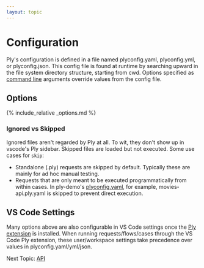 ```yaml
---
layout: topic
---
```

# Configuration
Ply's configuration is defined in a file named plyconfig.yaml, plyconfig.yml, or plyconfig.json.
This config file is found at runtime by searching upward in the file system directory structure, starting from cwd.
Options specified as [command line](cli) arguments override values from the config file.

## Options
{% include_relative _options.md %}

### Ignored vs Skipped
Ignored files aren't regarded by Ply at all. To wit, they don't show up in vscode's Ply sidebar.
Skipped files are loaded but not executed. Some use cases for `skip`:
  - Standalone (.ply) requests are skipped by default. Typically these are mainly for ad hoc manual testing.
  - Requests that are only meant to be executed programmatically from within cases. In ply-demo's [plyconfig.yaml](https://github.com/ply-ct/ply-demo/blob/main/plyconfig.yaml), for example, movies-api.ply.yaml is skipped to prevent direct execution.

## VS Code Settings
Many options above are also configurable in VS Code settings once the [Ply extension](https://marketplace.visualstudio.com/items?itemName=ply-ct.vscode-ply) is installed. 
When running requests/flows/cases through the VS Code Ply extension, these user/workspace settings take precedence over values in plyconfig.yaml/yml/json.

Next Topic: [API](../api)
